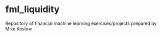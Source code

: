 # fml_liquidity
Repository of financial machine learning exercises/projects prepared by Mike Koslow
